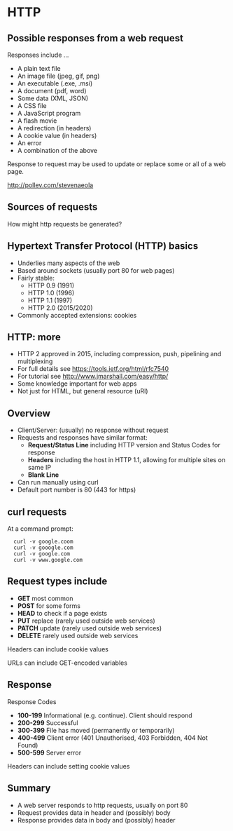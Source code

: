 

# HTTP 


## Possible responses from a web request

Responses include ...
- A plain text file
- An image file (jpeg, gif, png)
- An executable (.exe, .msi)
- A document (pdf, word)
- Some data (XML, JSON)
- A CSS file
- A JavaScript program
- A flash movie
- A redirection (in headers)
- A cookie value (in headers)
- An error
- A combination of the above

Response to request may be used to update or replace some or all of a web page.


<http://pollev.com/stevenaeola>



## Sources of requests

How might http requests be generated?


## Hypertext Transfer Protocol (HTTP) basics


-  Underlies many aspects of the web
-  Based around sockets (usually port 80 for web pages)
-  Fairly stable:
    - HTTP 0.9 (1991)
    - HTTP 1.0 (1996)
    - HTTP 1.1 (1997)
    - HTTP 2.0 (2015/2020)
-  Commonly accepted extensions: cookies 



## HTTP: more

- HTTP 2 approved in 2015, including compression, push, pipelining and multiplexing
-  For full details see <https://tools.ietf.org/html/rfc7540>
-  For tutorial see <http://www.jmarshall.com/easy/http/>
-  Some knowledge important for web apps
-  Not just for HTML, but general resource (uRl)


## Overview


- Client/Server: (usually) no response without request
- Requests and responses have similar format:
    - __Request/Status Line__ including HTTP version and Status Codes for response
    - __Headers__ including the host in HTTP 1.1, allowing for multiple sites on same IP
    - __Blank Line__
- Can run manually using curl
- Default port number is 80 (443 for https)


## curl requests

At a command prompt:

```
  curl -v google.coom
  curl -v gooogle.com
  curl -v google.com
  curl -v www.google.com
```


## Request types include

- __GET__ most common
- __POST__ for some forms
- __HEAD__ to check if a page exists
- __PUT__ replace (rarely used outside web services)
- __PATCH__ update (rarely used outside web services)
- __DELETE__ rarely used outside web services

Headers can include cookie values

URLs can include GET-encoded variables


## Response

Response Codes

- __100-199__ Informational (e.g. continue). Client should respond
- __200-299__ Successful
- __300-399__ File has moved (permanently or temporarily)
- __400-499__ Client error (401 Unauthorised, 403 Forbidden, 404 Not Found)
- __500-599__ Server error

Headers can include setting cookie values


## Summary

- A web server responds to http requests, usually on port 80
- Request provides data in header and (possibly) body
- Response provides data in body and (possibly) header